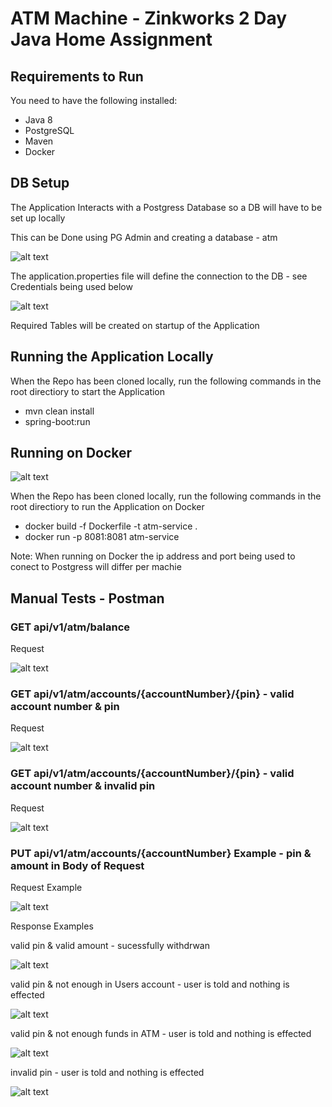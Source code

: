 # ATM Machine - Zinkworks 2 Day Java Home Assignment

## Requirements to Run

You need to have the following installed:

- Java 8
- PostgreSQL
- Maven
- Docker

## DB Setup

The Application Interacts with a Postgress Database so a DB will have to be set up locally

This can be Done using PG Admin and creating a database - atm

![alt text](https://github.com/TomHamm/Resources/blob/main/database.jpg)

The application.properties file will define the connection to the DB - see Credentials being used below

![alt text](https://github.com/TomHamm/Resources/blob/main/databaseCredentials.jpg)

Required Tables will be created on startup of the Application

## Running the Application Locally

When the Repo has been cloned locally, run the following commands in the root directiory to start the Application

- mvn clean install
- spring-boot:run

## Running on Docker

![alt text](https://github.com/TomHamm/Resources/blob/main/Dockerfile.jpg)

When the Repo has been cloned locally, run the following commands in the root directiory to run the Application on Docker

- docker build -f Dockerfile -t atm-service .
- docker run -p 8081:8081 atm-service

Note: When running on Docker the ip address and port being used to conect to Postgress will differ per machie 

## Manual Tests - Postman

### GET api/v1/atm/balance

Request

![alt text](https://github.com/TomHamm/Resources/blob/main/get-atm.jpg)

### GET api/v1/atm/accounts/{accountNumber}/{pin} - valid account number & pin

Request

![alt text](https://github.com/TomHamm/Resources/blob/main/get-account-s.jpg)

### GET api/v1/atm/accounts/{accountNumber}/{pin} - valid account number & invalid pin

Request

![alt text](https://github.com/TomHamm/Resources/blob/main/get-account-invalid.jpg)

### PUT api/v1/atm/accounts/{accountNumber} Example - pin & amount in Body of Request

Request Example

![alt text](https://github.com/TomHamm/Resources/blob/main/update-request-sucsess.jpg)

Response Examples

valid pin & valid amount - sucessfully withdrwan

![alt text](https://github.com/TomHamm/Resources/blob/main/update-request-sucsess.jpg)

valid pin & not enough in Users account - user is told and nothing is effected

![alt text](https://github.com/TomHamm/Resources/blob/main/update-response-insuficent-account-funds.jpg)

valid pin & not enough funds in ATM - user is told and nothing is effected

![alt text](https://github.com/TomHamm/Resources/blob/main/update-response-insuficent-atm-funds.jpg)

invalid pin - user is told and nothing is effected

![alt text](https://github.com/TomHamm/Resources/blob/main/update-response-pin-incorrect.jpg)
